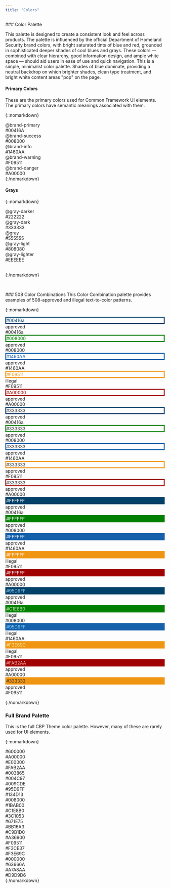 ```yaml
---
title: "Colors"
---
```


<div class="pl-pattern">
### Color Palette

This palette is designed to create a consistent look and feel across products. The palette is influenced by the official Department of Homeland Security brand colors, with bright saturated tints of blue and red, grounded in sophisticated deeper shades of cool blues and grays. These colors &mdash; combined with clear hierarchy, good information design, and ample white space &mdash; should aid users in ease of use and quick navigation. This is a simple, minimalist color palette. Shades of blue dominate, providing a neutral backdrop on which brighter shades, clean type treatment, and bright white content areas "pop" on the page.

#### Primary Colors
These are the primary colors used for Common Framework UI elements. The primary colors have semantic meanings associated with them.


{::nomarkdown}
<div class="pl-palette">
    <div class="pl-palette-color">
        <div class="pl-palette-preview" style="background-color:#00416a;"></div>
        <div class="pl-palette-variable">@brand-primary</div>
        <div class="pl-palette-value">#00416A</div>
    </div>
    <div class="pl-palette-color">
        <div class="pl-palette-preview" style="background-color:#008000;"></div>
        <div class="pl-palette-variable">@brand-success</div>
        <div class="pl-palette-value">#008000</div>
    </div>
    <div class="pl-palette-color">
        <div class="pl-palette-preview" style="background-color:#1460aa;"></div>
        <div class="pl-palette-variable">@brand-info</div>
        <div class="pl-palette-value">#1460AA</div>
    </div>
    <div class="pl-palette-color">
        <div class="pl-palette-preview" style="background-color:#f09511;"></div>
        <div class="pl-palette-variable">@brand-warning</div>
        <div class="pl-palette-value">#F09511</div>
    </div>
    <div class="pl-palette-color">
        <div class="pl-palette-preview" style="background-color:#A00000;"></div>
        <div class="pl-palette-variable">@brand-danger</div>
        <div class="pl-palette-value">#A00000</div>
    </div>
</div>
{:/nomarkdown}

#### Grays

{::nomarkdown}
<div class="pl-palette">
    <div class="pl-palette-color">
        <div class="pl-palette-preview" style="background-color:#222222;"></div>
        <div class="pl-palette-variable">@gray-darker</div>
        <div class="pl-palette-value">#222222</div>
    </div>
    <div class="pl-palette-color">
        <div class="pl-palette-preview" style="background-color:#333333;"></div>
        <div class="pl-palette-variable">@gray-dark</div>
        <div class="pl-palette-value">#333333</div>
    </div>
    <div class="pl-palette-color">
        <div class="pl-palette-preview" style="background-color:#555555;"></div>
        <div class="pl-palette-variable">@gray</div>
        <div class="pl-palette-value">#555555</div>
    </div>
    <div class="pl-palette-color">
        <div class="pl-palette-preview" style="background-color:#808080;"></div>
        <div class="pl-palette-variable">@gray-light</div>
        <div class="pl-palette-value">#808080</div>
    </div>
    <div class="pl-palette-color">
        <div class="pl-palette-preview" style="background-color:#eeeeee;"></div>
        <div class="pl-palette-variable">@gray-lighter</div>
        <div class="pl-palette-value">#EEEEEE</div>
    </div>
</div>
&nbsp;

{:/nomarkdown}


&nbsp;
</div>
<div class="pl-pattern">
### 508 Color Combinations
This Color Combination palette provides examples of 508-approved and illegal text-to-color patterns.


{::nomarkdown}
<div class="pl-palette">
    <div class="pl-palette-color">
        <div class="pl-palette-preview" style="border-style:solid; border-size:1px; border-color:#00416a; color:#00416a;">#00416a</div>
        <div class="pl-palette-variable">approved</div>
        <div class="pl-palette-value">#00416a</div>
    </div>
    <div class="pl-palette-color">
        <div class="pl-palette-preview" style="border-style:solid; border-size:1px; border-color:#008000; color:#008000;">#008000</div>
        <div class="pl-palette-variable">approved</div>
        <div class="pl-palette-value">#008000</div>
    </div>
    <div class="pl-palette-color">
        <div class="pl-palette-preview" style="border-style:solid; border-size:1px; border-color:#1460AA; color:#1460AA;">#1460AA</div>
        <div class="pl-palette-variable">approved</div>
        <div class="pl-palette-value">#1460AA</div>
    </div>
    <div class="pl-palette-color">
        <div class="pl-palette-preview" style="border-style:solid; border-size:1px; border-color:#F09511; color:#F09511;">#F09511</div>
        <div class="pl-palette-variable">illegal</div>
        <div class="pl-palette-value">#F09511</div>
    </div>
    <div class="pl-palette-color">
        <div class="pl-palette-preview" style="border-style:solid; border-size:1px; border-color:#A00000; color:#A00000;">#A00000</div>
        <div class="pl-palette-variable">approved</div>
        <div class="pl-palette-value">#A00000</div>
    </div>
</div>

<div class="pl-palette">
    <div class="pl-palette-color">
        <div class="pl-palette-preview" style="border-style:solid; border-size:1px; border-color:#00416a; color:#333333">#333333</div>
        <div class="pl-palette-variable">approved</div>
        <div class="pl-palette-value">#00416a</div>
    </div>
    <div class="pl-palette-color">
        <div class="pl-palette-preview" style="border-style:solid; border-size:1px; border-color:#008000;color:#333333">#333333</div>
        <div class="pl-palette-variable">approved</div>
        <div class="pl-palette-value">#008000</div>
    </div>
    <div class="pl-palette-color">
        <div class="pl-palette-preview" style="border-style:solid; border-size:1px; border-color:#1460AA;color:#333333">#333333</div>
        <div class="pl-palette-variable">approved</div>
        <div class="pl-palette-value">#1460AA</div>
    </div>
    <div class="pl-palette-color">
        <div class="pl-palette-preview" style="border-style:solid; border-size:1px; border-color:#F09511;color:#333333">#333333</div>
        <div class="pl-palette-variable">approved</div>
        <div class="pl-palette-value">#F09511</div>
    </div>
    <div class="pl-palette-color">
        <div class="pl-palette-preview" style="border-style:solid; border-size:1px; border-color:#A00000;color:#333333">#333333</div>
        <div class="pl-palette-variable">approved</div>
        <div class="pl-palette-value">#A00000</div>
    </div>
</div>


<div class="pl-palette">
    <div class="pl-palette-color">
        <div class="pl-palette-preview" style="background-color:#00416a; border-style:solid; border-size:1px; border-color:#00416a; color:#FFFFFF;">#FFFFFF</div>
        <div class="pl-palette-variable">approved</div>
        <div class="pl-palette-value">#00416a</div>
    </div>
    <div class="pl-palette-color">
        <div class="pl-palette-preview" style="background-color:#008000; border-style:solid; border-size:1px; border-color:#008000; color:#FFFFFF;">#FFFFFF</div>
        <div class="pl-palette-variable">approved</div>
        <div class="pl-palette-value">#008000</div>
    </div>
    <div class="pl-palette-color">
        <div class="pl-palette-preview" style="background-color:#1460AA; border-style:solid; border-size:1px; border-color:#1460AA; color:#FFFFFF;">#FFFFFF</div>
        <div class="pl-palette-variable">approved</div>
        <div class="pl-palette-value">#1460AA</div>
    </div>
    <div class="pl-palette-color">
        <div class="pl-palette-preview" style="background-color:#F09511; border-style:solid; border-size:1px; border-color:#F09511; color:#FFFFFF;">#FFFFFF</div>
        <div class="pl-palette-variable">illegal</div>
        <div class="pl-palette-value">#F09511</div>
    </div>
    <div class="pl-palette-color">
        <div class="pl-palette-preview" style="background-color:#A00000; border-style:solid; border-size:1px; border-color:#A00000; color:#FFFFFF;">#FFFFFF</div>
        <div class="pl-palette-variable">approved</div>
        <div class="pl-palette-value">#A00000</div>
    </div>
</div>


<div class="pl-palette">
    <div class="pl-palette-color">
        <div class="pl-palette-preview" style="background-color:#00416a; border-style:solid; border-size:1px; border-color:#00416a; color:#95D9FF;">#95D9FF</div>
        <div class="pl-palette-variable">approved</div>
        <div class="pl-palette-value">#00416a</div>
    </div>
    <div class="pl-palette-color">
        <div class="pl-palette-preview" style="background-color:#008000; border-style:solid; border-size:1px; border-color:#008000; color:#C1E8B0;">#C1E8B0</div>
        <div class="pl-palette-variable">illegal</div>
        <div class="pl-palette-value">#008000</div>
    </div>
    <div class="pl-palette-color">
        <div class="pl-palette-preview" style="background-color:#1460AA; border-style:solid; border-size:1px; border-color:#1460AA; color:#95D9FF;">#95D9FF</div>
        <div class="pl-palette-variable">illegal</div>
        <div class="pl-palette-value">#1460AA</div>
    </div>
    <div class="pl-palette-color">
        <div class="pl-palette-preview" style="background-color:#F09511; border-style:solid; border-size:1px; border-color:#F09511; color:#F3E69C;">#F3E69C</div>
        <div class="pl-palette-variable">illegal</div>
        <div class="pl-palette-value">#F09511</div>
    </div>
    <div class="pl-palette-color">
        <div class="pl-palette-preview" style="background-color:#A00000; border-style:solid; border-size:1px; border-color:#A00000; color:#FAB2AA;">#FAB2AA</div>
        <div class="pl-palette-variable">approved</div>
        <div class="pl-palette-value">#A00000</div>
    </div>
</div>


<div class="pl-palette">
    <div class="pl-palette-color">
        <div class="pl-palette-preview"></div>
        <div class="pl-palette-variable"></div>
        <div class="pl-palette-value"></div>
    </div>
    <div class="pl-palette-color">
        <div class="pl-palette-preview"></div>
        <div class="pl-palette-variable"></div>
        <div class="pl-palette-value"></div>
    </div>
    <div class="pl-palette-color">
        <div class="pl-palette-preview"></div>
        <div class="pl-palette-variable"></div>
        <div class="pl-palette-value"></div>
    </div>
    <div class="pl-palette-color">
        <div class="pl-palette-preview" style="background-color:#F09511; border-style:solid; border-size:1px; border-color:#F09511; color:#333333;">#333333</div>
        <div class="pl-palette-variable">approved</div>
        <div class="pl-palette-value">#F09511</div>
    </div>
    <div class="pl-palette-color">
        <div class="pl-palette-preview"></div>
        <div class="pl-palette-variable"></div>
        <div class="pl-palette-value"></div>
    </div>

</div>


{:/nomarkdown}
&nbsp;
</div>

<div class="pl-pattern">

### Full Brand Palette

This is the full CBP Theme color palette. However, many of these are rarely used for UI elements.

{::nomarkdown}
<div class="pl-palette">
    <div class="pl-palette-color">
        <div class="pl-palette-preview" style="background-color: #600000;"></div>
        <div class="pl-palette-value">#600000</div>
    </div>
    <div class="pl-palette-color">
        <div class="pl-palette-preview" style="background-color: #A00000;"></div>
        <div class="pl-palette-value">#A00000</div>
    </div>
    <div class="pl-palette-color">
        <div class="pl-palette-preview" style="background-color: #E00000;"></div>
        <div class="pl-palette-value">#E00000</div>
    </div>
    <div class="pl-palette-color">
        <div class="pl-palette-preview" style="background-color: #fab2aa;"></div>
        <div class="pl-palette-value">#FAB2AA</div>
    </div>
</div>
<div class="pl-palette">
    <div class="pl-palette-color">
        <div class="pl-palette-preview" style="background-color: #003865;"></div>
        <div class="pl-palette-value">#003865</div>
    </div>
    <div class="pl-palette-color">
        <div class="pl-palette-preview" style="background-color: #004C97;"></div>
        <div class="pl-palette-value">#004C97</div>
    </div>
    <div class="pl-palette-color">
        <div class="pl-palette-preview" style="background-color: #009CDE;"></div>
        <div class="pl-palette-value">#009CDE</div>
    </div>
    <div class="pl-palette-color">
        <div class="pl-palette-preview" style="background-color: #95D9FF;"></div>
        <div class="pl-palette-value">#95D9FF</div>
    </div>
</div>
<div class="pl-palette">
    <div class="pl-palette-color">
        <div class="pl-palette-preview" style="background-color: #134D13;"></div>
        <div class="pl-palette-value">#134D13</div>
    </div>
    <div class="pl-palette-color">
        <div class="pl-palette-preview" style="background-color: #008000;"></div>
        <div class="pl-palette-value">#008000</div>
    </div>
    <div class="pl-palette-color">
        <div class="pl-palette-preview" style="background-color: #1BAB00;"></div>
        <div class="pl-palette-value">#1BAB00</div>
    </div>
    <div class="pl-palette-color">
        <div class="pl-palette-preview" style="background-color: #C1E8B0;"></div>
        <div class="pl-palette-value">#C1E8B0</div>
    </div>
</div>
<div class="pl-palette">
    <div class="pl-palette-color">
        <div class="pl-palette-preview" style="background-color: #3C1053;"></div>
        <div class="pl-palette-value">#3C1053</div>
    </div>
    <div class="pl-palette-color">
        <div class="pl-palette-preview" style="background-color: #671E75;"></div>
        <div class="pl-palette-value">#671E75</div>
    </div>
    <div class="pl-palette-color">
        <div class="pl-palette-preview" style="background-color: #BB16A3;"></div>
        <div class="pl-palette-value">#BB16A3</div>
    </div>
    <div class="pl-palette-color">
        <div class="pl-palette-preview" style="background-color: #C9B1D0;"></div>
        <div class="pl-palette-value">#C9B1D0</div>
    </div>
</div>
<div class="pl-palette">
    <div class="pl-palette-color">
        <div class="pl-palette-preview" style="background-color: #A36900;"></div>
        <div class="pl-palette-value">#A36900</div>
    </div>
    <div class="pl-palette-color">
        <div class="pl-palette-preview" style="background-color: #F09511;"></div>
        <div class="pl-palette-value">#F09511</div>
    </div>
    <div class="pl-palette-color">
        <div class="pl-palette-preview" style="background-color: #F3CE37;"></div>
        <div class="pl-palette-value">#F3CE37</div>
    </div>
    <div class="pl-palette-color">
        <div class="pl-palette-preview" style="background-color: #F3E69C;"></div>
        <div class="pl-palette-value">#F3E69C</div>
    </div>
</div>
<div class="pl-palette">
    <div class="pl-palette-color">
        <div class="pl-palette-preview" style="background-color: #000000;"></div>
        <div class="pl-palette-value">#000000</div>
    </div>
    <div class="pl-palette-color">
        <div class="pl-palette-preview" style="background-color: #63666A;"></div>
        <div class="pl-palette-value">#63666A</div>
    </div>
    <div class="pl-palette-color">
        <div class="pl-palette-preview" style="background-color: #A7A8AA;"></div>
        <div class="pl-palette-value">#A7A8AA</div>
    </div>
    <div class="pl-palette-color">
        <div class="pl-palette-preview" style="background-color: #D9D9D6;"></div>
        <div class="pl-palette-value">#D9D9D6</div>
    </div>
</div>
{:/nomarkdown}

&nbsp;

</div>
